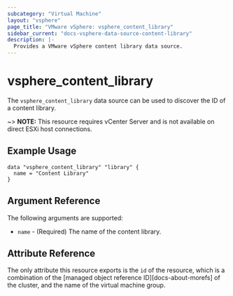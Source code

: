 ```yaml
---
subcategory: "Virtual Machine"
layout: "vsphere"
page_title: "VMware vSphere: vsphere_content_library"
sidebar_current: "docs-vsphere-data-source-content-library"
description: |-
  Provides a VMware vSphere content library data source.
---
```


# vsphere\_content\_library

The `vsphere_content_library` data source can be used to discover the ID of a content library.

~> **NOTE:** This resource requires vCenter Server and is not available on direct ESXi host connections.

## Example Usage

```hcl
data "vsphere_content_library" "library" {
  name = "Content Library"
}
```

## Argument Reference

The following arguments are supported:

* `name` - (Required) The name of the content library.

## Attribute Reference

The only attribute this resource exports is the `id` of the resource, which is
a combination of the [managed object reference ID][docs-about-morefs] of the
cluster, and the name of the virtual machine group.
